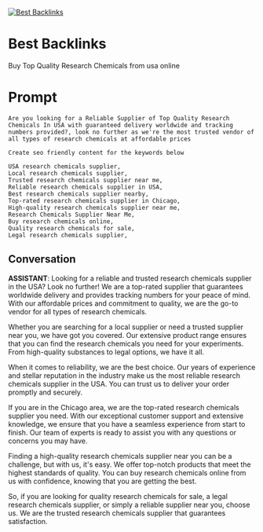 
[![Best Backlinks](https://flow-prompt-covers.s3.us-west-1.amazonaws.com/icon/Lofi/i23.png)]()
# Best Backlinks 
Buy Top Quality Research Chemicals from usa online

# Prompt

```
Are you looking for a Reliable Supplier of Top Quality Research Chemicals In USA with guaranteed delivery worldwide and tracking numbers provided?, look no further as we're the most trusted vendor of all types of research chemicals at affordable prices

Create seo friendly content for the keywords below

USA research chemicals supplier,
Local research chemicals supplier,
Trusted research chemicals supplier near me,
Reliable research chemicals supplier in USA,
Best research chemicals supplier nearby,
Top-rated research chemicals supplier in Chicago,
High-quality research chemicals supplier near me,
Research Chemicals Supplier Near Me,
Buy research chemicals online,
Quality research chemicals for sale,
Legal research chemicals supplier,
```

## Conversation

**ASSISTANT**: Looking for a reliable and trusted research chemicals supplier in the USA? Look no further! We are a top-rated supplier that guarantees worldwide delivery and provides tracking numbers for your peace of mind. With our affordable prices and commitment to quality, we are the go-to vendor for all types of research chemicals.



Whether you are searching for a local supplier or need a trusted supplier near you, we have got you covered. Our extensive product range ensures that you can find the research chemicals you need for your experiments. From high-quality substances to legal options, we have it all.



When it comes to reliability, we are the best choice. Our years of experience and stellar reputation in the industry make us the most reliable research chemicals supplier in the USA. You can trust us to deliver your order promptly and securely.



If you are in the Chicago area, we are the top-rated research chemicals supplier you need. With our exceptional customer support and extensive knowledge, we ensure that you have a seamless experience from start to finish. Our team of experts is ready to assist you with any questions or concerns you may have.



Finding a high-quality research chemicals supplier near you can be a challenge, but with us, it's easy. We offer top-notch products that meet the highest standards of quality. You can buy research chemicals online from us with confidence, knowing that you are getting the best.



So, if you are looking for quality research chemicals for sale, a legal research chemicals supplier, or simply a reliable supplier near you, choose us. We are the trusted research chemicals supplier that guarantees satisfaction.



